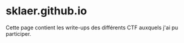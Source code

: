 # sklaer.github.io

Cette page contient les write-ups des différents CTF auxquels j'ai pu participer.
